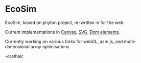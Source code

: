# EcoSim

EcoSim, based on phyton project, re-written in for the web.

Current implementations in <a href=./Canvas_test.html>Canvas</a>, <a href=./Svg_test.html>SVG</a>, <a href=./Simon.html>Dom elements</a>.

Currently working on various forks for webGL, asm.js, and multi-dimensional array optimisations.

-orathaic
